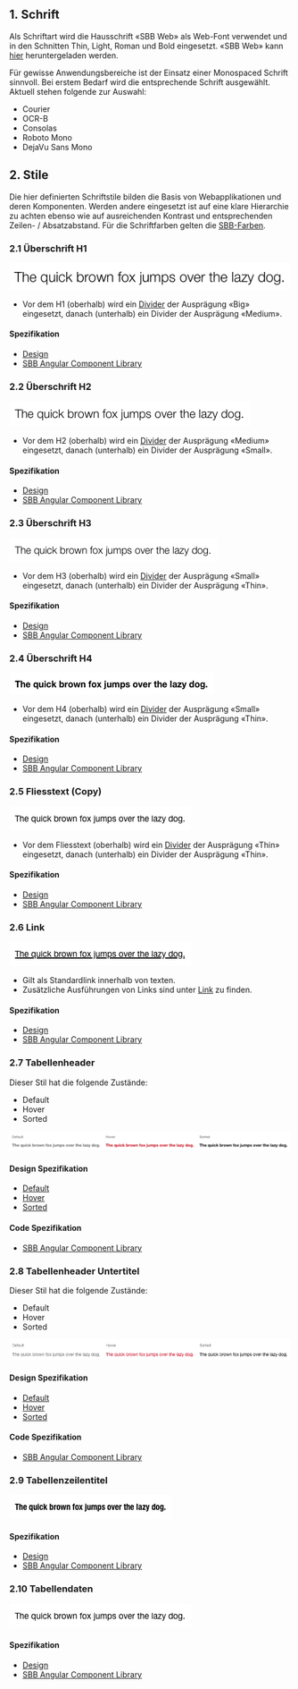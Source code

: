 ## 1. Schrift
Als Schriftart wird die Hausschrift «SBB Web» als Web-Font verwendet und in den Schnitten Thin, Light, Roman und Bold eingesetzt.
«SBB Web» kann [hier](https://company.sbb.ch/de/ueber-die-sbb/profil/sbb-markenportal/basis/schrift.html) heruntergeladen werden.

Für gewisse Anwendungsbereiche ist der Einsatz einer Monospaced Schrift sinnvoll.
Bei erstem Bedarf wird die entsprechende Schrift ausgewählt. Aktuell stehen folgende zur Auswahl: 
* Courier
* OCR-B
* Consolas
* Roboto Mono
* DejaVu Sans Mono


## 2. Stile
Die hier definierten Schriftstile bilden die Basis von Webapplikationen und deren Komponenten. Werden andere eingesetzt ist auf eine klare Hierarchie zu achten ebenso wie auf ausreichenden Kontrast und entsprechenden Zeilen- / Absatzabstand. Für die Schriftfarben gelten die [SBB-Farben](https://digital.sbb.ch/de/brand_elemente/farben).

### 2.1 Überschrift H1
![Darstellung des H1-Stils](https://raw.githubusercontent.com/sbb-design-systems/design-system-webapp-documentation/master/documentation/basics/typography/images/typo_h1.png 'class: image')

* Vor dem H1 (oberhalb) wird ein [Divider](https://digital.sbb.ch/de/webapps/basics/divider) der Ausprägung «Big» eingesetzt, danach (unterhalb) ein Divider der Ausprägung «Medium».

#### Spezifikation
* [Design](https://www.sketch.com/s/271524a1-2f86-4c84-9491-671e5ccd927f/a/lVLdvo#Inspector)
* [SBB Angular Component Library](https://angular.app.sbb.ch/angular/introduction/typography)


### 2.2 Überschrift H2
![Darstellung des H2-Stils](https://raw.githubusercontent.com/sbb-design-systems/design-system-webapp-documentation/master/documentation/basics/typography/images/typo_h2.png 'class: image')

* Vor dem H2 (oberhalb) wird ein [Divider](https://digital.sbb.ch/de/webapps/basics/divider) der Ausprägung «Medium» eingesetzt, danach (unterhalb) ein Divider der Ausprägung «Small».

#### Spezifikation
* [Design](https://www.sketch.com/s/271524a1-2f86-4c84-9491-671e5ccd927f/a/kpqxJO#Inspector)
* [SBB Angular Component Library](https://angular.app.sbb.ch/angular/introduction/typography)


### 2.3 Überschrift H3
![Darstellung des H3-Stils](https://raw.githubusercontent.com/sbb-design-systems/design-system-webapp-documentation/master/documentation/basics/typography/images/typo_h3.png 'class: image')

* Vor dem H3 (oberhalb) wird ein [Divider](https://digital.sbb.ch/de/webapps/basics/divider) der Ausprägung «Small» eingesetzt, danach (unterhalb) ein Divider der Ausprägung «Thin».

#### Spezifikation
* [Design](https://www.sketch.com/s/271524a1-2f86-4c84-9491-671e5ccd927f/a/ow9eGn#Inspector)
* [SBB Angular Component Library](https://angular.app.sbb.ch/angular/introduction/typography)


### 2.4 Überschrift H4
![Darstellung des H4-Stils](https://raw.githubusercontent.com/sbb-design-systems/design-system-webapp-documentation/master/documentation/basics/typography/images/Typo_H4.png 'class: image')

* Vor dem H4 (oberhalb) wird ein [Divider](https://digital.sbb.ch/de/webapps/basics/divider) der Ausprägung «Small» eingesetzt, danach (unterhalb) ein Divider der Ausprägung «Thin».

#### Spezifikation
* [Design](https://www.sketch.com/s/271524a1-2f86-4c84-9491-671e5ccd927f/a/RLj50Q#Inspector)
* [SBB Angular Component Library](https://angular.app.sbb.ch/angular/introduction/typography)


### 2.5 Fliesstext (Copy)
![Darstellung des Fliesstext-Stils](https://raw.githubusercontent.com/sbb-design-systems/design-system-webapp-documentation/master/documentation/basics/typography/images/typo_copy.png 'class: image')

* Vor dem Fliesstext (oberhalb) wird ein [Divider](https://digital.sbb.ch/de/webapps/basics/divider) der Ausprägung «Thin» eingesetzt, danach (unterhalb) ein Divider der Ausprägung «Thin».

#### Spezifikation
* [Design](https://www.sketch.com/s/271524a1-2f86-4c84-9491-671e5ccd927f/a/1wdaka#Inspector)
* [SBB Angular Component Library](https://angular.app.sbb.ch/angular/introduction/typography)


### 2.6 Link
![Darstellung des Link-Stils](https://raw.githubusercontent.com/sbb-design-systems/design-system-webapp-documentation/master/documentation/basics/typography/images/typo_link.png 'class: image')
* Gilt als Standardlink innerhalb von texten.
* Zusätzliche Ausführungen von Links sind unter [Link](https://digital.sbb.ch/de/webapps/components/link) zu finden. 

#### Spezifikation
* [Design](https://www.sketch.com/s/271524a1-2f86-4c84-9491-671e5ccd927f/a/pqPOkr#Inspector)
* [SBB Angular Component Library](https://angular.app.sbb.ch/angular/introduction/typography)


### 2.7 Tabellenheader
Dieser Stil hat die folgende Zustände:
* Default
* Hover
* Sorted

![Darstellung des Stils einer Tabellenüberschrift](https://raw.githubusercontent.com/sbb-design-systems/design-system-webapp-documentation/master/documentation/basics/typography/images/typo_table_header.png 'class: image')

#### Design Spezifikation
* [Default](https://www.sketch.com/s/271524a1-2f86-4c84-9491-671e5ccd927f/a/VPJjLr#Inspector)
* [Hover](https://www.sketch.com/s/271524a1-2f86-4c84-9491-671e5ccd927f/a/Yze49Z#Inspector)
* [Sorted](https://www.sketch.com/s/271524a1-2f86-4c84-9491-671e5ccd927f/a/K17VlA#Inspector)

#### Code Spezifikation
* [SBB Angular Component Library](https://angular.app.sbb.ch/angular/introduction/typography)


### 2.8 Tabellenheader Untertitel
Dieser Stil hat die folgende Zustände:
* Default
* Hover
* Sorted

![Darstellung des Stils eines Tabellenuntertitel](https://raw.githubusercontent.com/sbb-design-systems/design-system-webapp-documentation/master/documentation/basics/typography/images/Typo_Table_Subtitle.png 'class: image')

#### Design Spezifikation
* [Default](https://www.sketch.com/s/271524a1-2f86-4c84-9491-671e5ccd927f/a/wdZKEA#Inspector)
* [Hover](https://www.sketch.com/s/271524a1-2f86-4c84-9491-671e5ccd927f/a/eKkwLYp#Inspector)
* [Sorted](https://www.sketch.com/s/271524a1-2f86-4c84-9491-671e5ccd927f/a/GmwL0R8#Inspector)

#### Code Spezifikation
* [SBB Angular Component Library](https://angular.app.sbb.ch/angular/introduction/typography)


### 2.9 Tabellenzeilentitel
![Darstellung des Stils einer Tabellenüberschrift](https://raw.githubusercontent.com/sbb-design-systems/design-system-webapp-documentation/master/documentation/basics/typography/images/Typo_Table_Rowtitle.png 'class: image')

#### Spezifikation
* [Design](https://www.sketch.com/s/271524a1-2f86-4c84-9491-671e5ccd927f/a/qLgDoV#Inspector)
* [SBB Angular Component Library](https://angular.app.sbb.ch/angular/introduction/typography)


### 2.10 Tabellendaten
![Darstellung des Stils von Tabelleninhalten](https://raw.githubusercontent.com/sbb-design-systems/design-system-webapp-documentation/master/documentation/basics/typography/images/typo_table_data.png 'class: image')

#### Spezifikation
* [Design](https://www.sketch.com/s/271524a1-2f86-4c84-9491-671e5ccd927f/a/LpyKkl#Inspector)
* [SBB Angular Component Library](https://angular.app.sbb.ch/angular/introduction/typography)